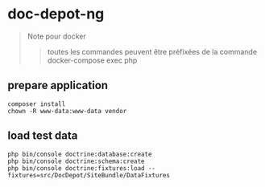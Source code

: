 # doc-depot-ng

> Note pour docker
>> toutes les commandes peuvent être préfixées de la commande docker-compose exec php 
 

## prepare application

```shell
composer install
chown -R www-data:www-data vendor
```
## load test data

```shell
php bin/console doctrine:database:create
php bin/console doctrine:schema:create
php bin/console doctrine:fixtures:load --fixtures=src/DocDepot/SiteBundle/DataFixtures
```



